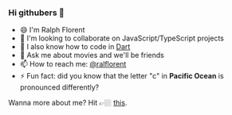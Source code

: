### Hi githubers 👋

- 😄 I'm Ralph Florent
- 👯 I'm looking to collaborate on JavaScript/TypeScript projects
- 🌱 I also know how to code in [Dart](https://dart.dev/)
- 💬 Ask me about movies and we'll be friends
- 📫 How to reach me: [@ralflorent](https://linktr.ee/ralflorent)
- ⚡ Fun fact: did you know that the letter "c" in **Pacific Ocean** is pronounced
differently?

Wanna more about me? Hit 👉🏼 [this](https://ralflorent.com "My personal website").
